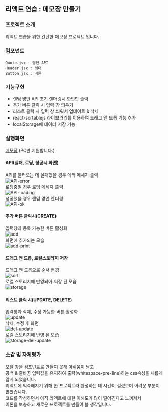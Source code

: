 ## 리액트 연습 : 메모장 만들기
### 프로젝트 소개
리액트 연습을 위한 간단한 메모장 프로젝트 입니다.
### 컴포넌트
```
Quote.jsx : 명언 API
Header.jsx : 헤더
Button.jsx : 버튼
```
### 기능구현
- 랜덤 명언 API 초기 렌더링시 한번만 출력
- 추가 버튼 클릭 시 입력 창 띄우기
- 리스트 클릭 시 입력 창 띄워서 업데이트 & 삭제
- react-sortablejs 라이브러리를 이용하여 드래그 앤 드롭 기능 추가
- localStorage에 데이터 저장 기능
### 실행화면
[메모장](https://singular-jelly-e99f89.netlify.app/) (PC만 지원합니다.) 
#### API(실패, 로딩, 성공시 화면)
API를 불러오는 데 실패했을 경우 에러 메세지 출력  
![API-error](https://github.com/koinoniays2/NotePad-prj/assets/150204668/1c9724ab-dd78-4c2a-a09b-ea5fb9a88d4a)  
로딩중일 경우 로딩 메세지 출력  
![API-loading](https://github.com/koinoniays2/NotePad-prj/assets/150204668/f3b011ce-f35a-4188-846c-c05a1af51a0d)  
성공했을 경우 랜덤 명언 렌더링  
![API-ok](https://github.com/koinoniays2/NotePad-prj/assets/150204668/94db438e-21f9-49f3-8664-f3877e245016)  
#### 추가 버튼 클릭시(CREATE)
입력창과 등록 가능한 버튼 활성화  
![add](https://github.com/koinoniays2/NotePad-prj/assets/150204668/fc33bb1f-fa4d-4bcd-b42d-d3ae06e458f0)  
화면에 추가되는 모습  
![add-print](https://github.com/koinoniays2/NotePad-prj/assets/150204668/cebc8cb9-bb5b-4d15-afe3-13eceb37ffd4)  
#### 드래그 앤 드롭, 로컬스토리지 저장
드래그 앤 드롭으로 순서 변경  
![sort](https://github.com/koinoniays2/NotePad-prj/assets/150204668/d3ea8d7e-8394-41d0-9c48-12faa1f7e631)  
로컬 스토리지에 반영되어 저장 된 모습  
![storage](https://github.com/koinoniays2/NotePad-prj/assets/150204668/abe4fa51-f200-4c90-9f95-4949c5961428)  
#### 리스트 클릭 시(UPDATE, DELETE)
입력창과 삭제, 수정 가능한 버튼 활성화  
![update](https://github.com/koinoniays2/NotePad-prj/assets/150204668/62d8fd96-79df-4a0b-bae0-b7d6fac1d9ea)  
삭제, 수정 후 화면  
![del-update](https://github.com/koinoniays2/NotePad-prj/assets/150204668/081053ef-b383-44e0-a9a3-716a18babd6a)  
로컬 스토리지에 반영 된 모습  
![storage-del-update](https://github.com/koinoniays2/NotePad-prj/assets/150204668/9b69ff4f-c724-48e5-b458-7f181b877629)  
### 소감 및 자체평가
모달 창을 컴포넌트로 만들지 못해 아쉬움이 남고  
공백 & 줄바꿈 입력값을 유지하여 출력(whitespace-pre-line)하는 css속성을 새롭게 알게 되었습니다.  
리액트에 익숙해지기 위해 한 프로젝트라 완성하는 데 시간이 걸렸으며 어려운 부분이 많았습니다.  
코드를 작성하면서 아직 리액트에 대한 이해도가 많이 떨어진다고 느껴져서  
이론을 보충하고 새로운 프로젝트를 만들어 볼 생각입니다.

<!-- 예외처리 방법 참고 : https://velog.io/@dom_hxrdy/React-fetch%ED%96%88%EC%9D%84-%EB%95%8C-%EC%98%88%EC%99%B8%EC%B2%98%EB%A6%AC%ED%95%98%EA%B8%B0 -->
